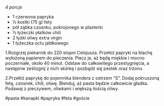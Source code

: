 _4 porcje_  
- 1 czerwona papryka  
- ½ kostki (75 g) fety  
- pół ząbka czosnku, pokrojonego w plasterki  
- ½ łyżeczki płatków chili  
- 2 łyżki oliwy extra virgin  
- 1 łyżeczka octu jabłkowego

1.Rozgrzej piekarnik do 220 stopni Celsjusza. Przełóż papryki na blachę wyłożoną papierem do pieczenia. Piecz je, aż będą miękkie i mocno poczerniałe, około 40 minut. Odstaw do całkowitego przestygnięcia, a następnie ześlizgnij z nich skórkę i pozbądź się pestek oraz trzonu.

2.Przełóż paprykę do pojemnika blendera z ostrzem “S”. Dodaj pokruszoną fetę, czosnek, chili, oliwę. Blenduj, aż pasta będzie całkowicie gładka. Podawaj z pieczywem, oliwkami i większą ilością oliwy.

#pasta #kanapki #papryka #feta #goście 